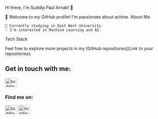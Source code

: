 Hi there, I'm Suddip Paul Arnab! 👋

🚀 Welcome to my GitHub profile! I'm passionate about achine.
About Me

    🌱 Currently studying in East West University.
    💡 I'm interested in Machine Learning and AI.

Tech Stack



Feel free to explore more projects in my [GitHub repositories](Link to your repositories).
<h2 align="left">Get in touch with me:</h2>
<p align="left">
<p align="left">
<a href="https://www.linkedin.com/in/suddip-paul-arnab-83a401234/" target="blank"><img align="center" src="https://cdn.jsdelivr.net/npm/simple-icons@5.2.0/icons/linkedin.svg" alt="suddip" height="30" width="40" /></a>
</p>

<h3 align="left">Find me on:</h3>
<p align="left">
<a href="https://codeforces.com/profile/pavilion123" target="blank"><img align="center" src="https://raw.githubusercontent.com/rahuldkjain/github-profile-readme-generator/master/src/images/icons/Social/codeforces.svg" alt="suddip" height="30" width="40" /></a>
<a href="https://leetcode.com/suddippaul2002/" target="blank"><img align="center" src="https://raw.githubusercontent.com/rahuldkjain/github-profile-readme-generator/master/src/images/icons/Social/leet-code.svg" alt="suddip" height="30" width="40" /></a>
</p>


